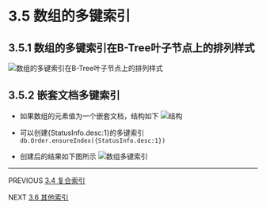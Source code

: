 ﻿# 3.5 数组的多键索引
## 3.5.1 数组的多键索引在B-Tree叶子节点上的排列样式
![数组的多键索引在B-Tree叶子节点上的排列样式](%22C:%5CUsers%5C86159%5CDesktop%5C%E7%AC%AC%E4%B8%89%E7%AB%A0%5C%E5%9B%BE%E7%89%875.png%22)

## 3.5.2 嵌套文档多键索引
* 如果数组的元素值为一个嵌套文档，结构如下
![结构](%22C:%5CUsers%5C86159%5CDesktop%5C%E7%AC%AC%E4%B8%89%E7%AB%A0%5C%E5%9B%BE%E7%89%876.png%22)

* 可以创建{StatusInfo.desc:1}的多键索引
  `db.Order.ensureIndex({StatusInfo.desc:1})`

- 创建后的结果如下图所示
![数组多键索引](%22C:%5CUsers%5C86159%5CDesktop%5C%E7%AC%AC%E4%B8%89%E7%AB%A0%5C%E5%9B%BE%E7%89%877.png%22)
---
PREVIOUS
[3.4 复合索引](https://github.com/pipipanini/buding/blob/main/3.4%20%E5%A4%8D%E5%90%88%E7%B4%A2%E5%BC%95.md)

NEXT
[3.6 其他索引](https://github.com/pipipanini/buding/blob/main/3.6%20%E5%85%B6%E4%BB%96%E7%B4%A2%E5%BC%95.md)
